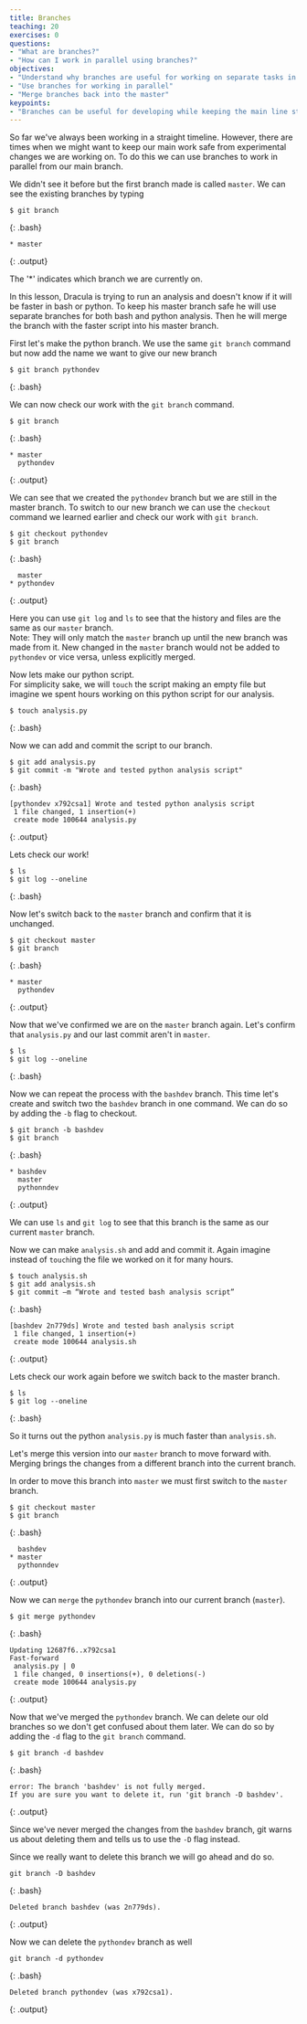 ```yaml
---
title: Branches
teaching: 20
exercises: 0
questions:
- "What are branches?"
- "How can I work in parallel using branches?"
objectives:
- "Understand why branches are useful for working on separate tasks in the same repository."
- "Use branches for working in parallel"
- "Merge branches back into the master"
keypoints:
- "Branches can be useful for developing while keeping the main line static."
---
```


So far we've always been working in a straight timeline.
However, there are times when we might want to keep
our main work safe from experimental changes we are working on.
To do this we can use branches to work in parallel from our main branch.

We didn't see it before but the first branch made is called `master`.
We can see the existing branches by typing 

~~~
$ git branch
~~~
{: .bash}

~~~
* master
~~~
{: .output}


The '*' indicates which branch we are currently on.

In this lesson, Dracula is trying to run an analysis
and doesn't know if it will be faster in bash or python.
To keep his master branch safe he will use separate branches
for both bash and python analysis.
Then he will merge the branch with the faster script
into his master branch.

First let's make the python branch.
We use the same `git branch` command but now add the 
name we want to give our new branch

~~~
$ git branch pythondev
~~~
{: .bash}

We can now check our work with the `git branch` command.

~~~
$ git branch
~~~
{: .bash}

~~~
* master
  pythondev
~~~
{: .output}

We can see that we created the `pythondev` branch but we
are still in the master branch.
To switch to our new branch we can use the `checkout` command
we learned earlier and check our work with `git branch`.

~~~
$ git checkout pythondev
$ git branch
~~~
{: .bash}

~~~
  master
* pythondev
~~~
{: .output}


Here you can use `git log` and `ls` to see that the history and 
files are the same as our `master` branch.  
Note: They will only match the `master` branch up until 
the new branch was made from it.
New changed in the `master` branch would not be added to `pythondev`
or vice versa, unless explicitly merged.

Now lets make our python script.  
For simplicity sake, we will `touch` the script making an empty file
but imagine we spent hours working on this python script for our analysis.

~~~
$ touch analysis.py
~~~
{: .bash}

Now we can add and commit the script to our branch.

~~~
$ git add analysis.py
$ git commit -m "Wrote and tested python analysis script"
~~~
{: .bash}

~~~
[pythondev x792csa1] Wrote and tested python analysis script
 1 file changed, 1 insertion(+)
 create mode 100644 analysis.py
~~~
{: .output}


Lets check our work!
~~~
$ ls
$ git log --oneline
~~~
{: .bash}


Now let's switch back to the `master` branch and confirm that
it is unchanged.

~~~
$ git checkout master
$ git branch
~~~
{: .bash}

~~~
* master
  pythondev
~~~
{: .output}

Now that we've confirmed we are on the `master` branch again.
Let's confirm that `analysis.py` and our last commit aren't in `master`.

~~~
$ ls
$ git log --oneline
~~~
{: .bash}


Now we can repeat the process with the `bashdev` branch.
This time let's create and switch two the `bashdev` branch
in one command.
We can do so by adding the `-b` flag to checkout.

~~~
$ git branch -b bashdev
$ git branch
~~~
{: .bash}

~~~
* bashdev
  master
  pythonndev
~~~
{: .output}


We can use `ls` and `git log` to see that this branch is 
the same as our current `master` branch.

Now we can make `analysis.sh` and add and commit it.
Again imagine instead of `touch`ing the file we worked 
on it for many hours.

~~~
$ touch analysis.sh
$ git add analysis.sh
$ git commit –m “Wrote and tested bash analysis script”
~~~
{: .bash}

~~~
[bashdev 2n779ds] Wrote and tested bash analysis script
 1 file changed, 1 insertion(+)
 create mode 100644 analysis.sh
~~~
{: .output}

Lets check our work again before we switch back to the master branch.
~~~
$ ls
$ git log --oneline
~~~
{: .bash}

So it turns out the python `analysis.py` is much faster than `analysis.sh`.

Let's merge this version into our `master` branch to move
forward with.
Merging brings the changes from a different branch into 
the current branch.

In order to move this branch into `master` we must first switch
to the `master` branch.

~~~
$ git checkout master
$ git branch
~~~
{: .bash}

~~~
  bashdev
* master
  pythonndev
~~~
{: .output}

Now we can `merge` the `pythondev` branch into our current branch (`master`).

~~~
$ git merge pythondev
~~~
{: .bash}

~~~
Updating 12687f6..x792csa1
Fast-forward
 analysis.py | 0
 1 file changed, 0 insertions(+), 0 deletions(-)
 create mode 100644 analysis.py
~~~
{: .output}


Now that we've merged the `pythondev` branch.
We can delete our old branches so we don't get confused about them later.
We can do so by adding the `-d` flag to the `git branch` command.

~~~
$ git branch -d bashdev
~~~
{: .bash}

~~~
error: The branch 'bashdev' is not fully merged.
If you are sure you want to delete it, run 'git branch -D bashdev'.
~~~
{: .output}

Since we've never merged the changes from the `bashdev` branch,
git warns us about deleting them and tells us to use the `-D` flag instead.

Since we really want to delete this branch we will go ahead and do so.

~~~
git branch -D bashdev
~~~
{: .bash}

~~~
Deleted branch bashdev (was 2n779ds).
~~~
{: .output}

Now we can delete the `pythondev` branch as well

~~~
git branch -d pythondev
~~~
{: .bash}

~~~
Deleted branch pythondev (was x792csa1).
~~~
{: .output}


